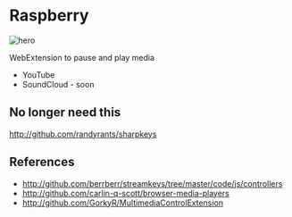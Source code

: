 Raspberry
=========

![hero][1]

WebExtension to pause and play media

- YouTube
- SoundCloud - soon

No longer need this
-------------------

http://github.com/randyrants/sharpkeys

References
----------

- http://github.com/berrberr/streamkeys/tree/master/code/js/controllers
- http://github.com/carlin-q-scott/browser-media-players
- http://github.com/GorkyR/MultimediaControlExtension

[1]:https://github.com/cup/umber/raw/master/javascript/raspberry/image.jpg
